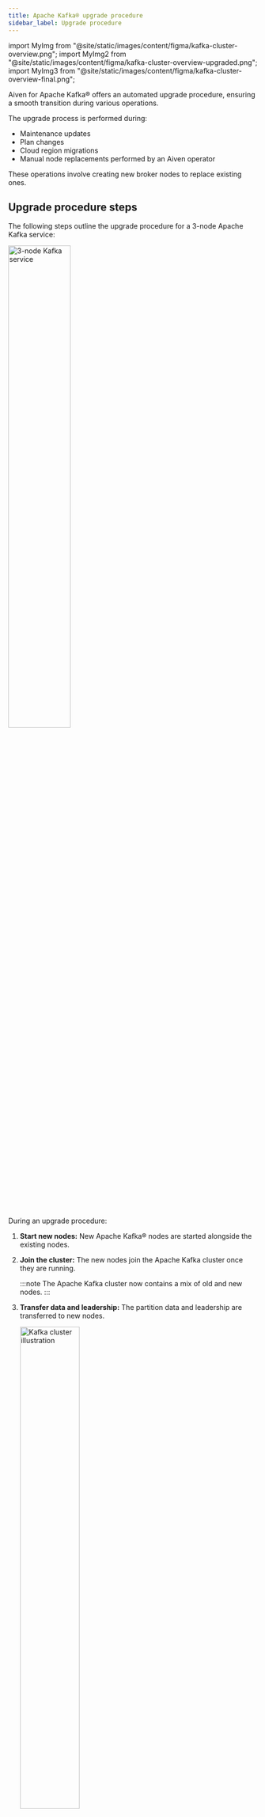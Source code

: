 ```yaml
---
title: Apache Kafka® upgrade procedure
sidebar_label: Upgrade procedure
---
```


import MyImg from "@site/static/images/content/figma/kafka-cluster-overview.png";
import MyImg2 from "@site/static/images/content/figma/kafka-cluster-overview-upgraded.png";
import MyImg3 from "@site/static/images/content/figma/kafka-cluster-overview-final.png";

Aiven for Apache Kafka® offers an automated upgrade procedure, ensuring a smooth transition during various operations.

The upgrade process is performed during:

- Maintenance updates
- Plan changes
- Cloud region migrations
- Manual node replacements performed by an Aiven operator

These operations involve creating new broker nodes to replace existing ones.

## Upgrade procedure steps

<!-- vale off -->
The following steps outline the upgrade procedure for a 3-node Apache Kafka service:
<!-- vale on -->

<img src={MyImg} className="centered" alt="3-node Kafka service" width="50%" />

During an upgrade procedure:

1. **Start new nodes:** New Apache Kafka® nodes are started alongside the existing nodes.

1. **Join the cluster:** The new nodes join the Apache Kafka cluster once they are running.

   :::note
   The Apache Kafka cluster now contains a mix of old and new nodes.
   :::

1. **Transfer data and leadership:** The partition data and leadership are transferred
   to new nodes.

    <img src={MyImg2} className="centered" alt="Kafka cluster illustration" width="50%" />

    :::warning
    This step is CPU intensive due to the additional data movement
    overhead.
    :::

1. **Retire old nodes:** Old nodes are retired after their data is fully transferred.

   :::note
   The number of new nodes added depends on the cluster size. By default, up to 6 nodes
   are replaced at a time during the upgrade.
   :::

1. **Complete process**: The upgrade is complete when all old nodes are removed.

    <img src={MyImg3} className="centered" alt="Kafka cluster new node illustration" width="50%" />

## Zero downtime during upgrade

The upgrade process ensures no downtime. Active nodes remain operational, and the
service URI continues to resolve to all active nodes. However, partition transfers
create additional load, which can slow cluster performance if the cluster is already
under heavy load.

During partition transfers, clients attempting to produce or consume messages might
encounter `leader not found` warnings. Most client libraries handle these warnings
automatically, but they can still appear in logs. For more information,
see [NOT\_LEADER\_FOR\_PARTITION errors](/docs/products/kafka/concepts/non-leader-for-partition).

## Upgrade duration

The upgrade duration depends on several factors:

- **Data volume:** Larger data volumes increase the time required.
- **Number of partitions:** Each partition adds processing overhead.
- **Cluster load:** Heavily loaded clusters have fewer resources available for upgrades.

To reduce upgrade times, Aiven recommends performing upgrades during periods of low
traffic to minimize the impact on producers and consumers. If your service is
constrained by resources, consider disabling non-essential workloads during the upgrade.
This frees up resources for coordinating and transferring data between nodes, improving
efficiency.

## Rollback options

Rollback is not available because old nodes are removed once the upgrade progresses.

:::note
Nodes holding data are not removed from the cluster to prevent data loss.
If the upgrade does not progress, old nodes remain in the cluster.
:::

If sufficient disk capacity is available, you can downgrade to a smaller plan. Use the
[Aiven Console](/docs/platform/howto/scale-services) or the
[Aiven CLI](/docs/tools/cli/service-cli#avn-cli-service-update) to perform the downgrade.

The upgrade process remains the same when changing the node type during a service plan
change. For instance, when downgrading to a plan with fewer resources, such as fewer
CPUs, memory, or disk space, the latest system software versions are applied to all
new nodes, and data is transferred accordingly.

## Upgrade impact and risks

Upgrading your cluster can increase CPU usage due to partition leadership coordination
and data streaming to new nodes. To reduce the risk of disruptions, schedule the
upgrade during low-traffic periods and minimize the cluster's normal workload by pausing non-essential producers and consumers.

If you are upgrading to a smaller plan, the disk may reach the
[maximum allowed limit](https://aiven.io/docs/products/kafka/howto/prevent-full-disks),
which can block the upgrade. Check disk usage before upgrading and ensure there is enough free space.

:::note
In critical situations, Aiven's operations team can temporarily add extra storage to
the old nodes.
:::

## Transitioning to KRaft

With the release of Apache Kafka® 3.9, Aiven introduces support for Apache Kafka Raft
(KRaft), the new consensus protocol for Kafka metadata management. This enhancement
simplifies architecture while maintaining compatibility with existing features and
integrations, including Aiven for Apache Kafka Connect, Aiven for Apache Kafka
MirrorMaker 2, and Aiven for Karapace.

All features and monitoring metrics supported in Apache Kafka 3.8 remain unchanged
in APache Kafka 3.9, with no updates to ACL permissions or governance behaviors.

### Availability and migration

#### New services

- All new Aiven for Apache Kafka services with Apache Kafka® 3.9 will run KRaft as the
  default metadata management protocol.
- Initially supported on startup and business plans on Google Cloud Platform (GCP).
- Support for premium and custom plans, as well as additional cloud providers, will be
  rolled out progressively.

#### Existing services

- Migration for existing services is not yet available. Aiven expects to provide a
  migration path by Q2 2025.
- The migration consists of two steps:
  1. Upgrade your service from Apache Kafka 3.8 to 3.9.
  1. Migrate metadata from ZooKeeper to KRaft within Apache Kafka 3.9.
- Aiven has extended support for Apache Kafka 3.8 by one year to ensure you have enough
  time to plan and complete the migration.
